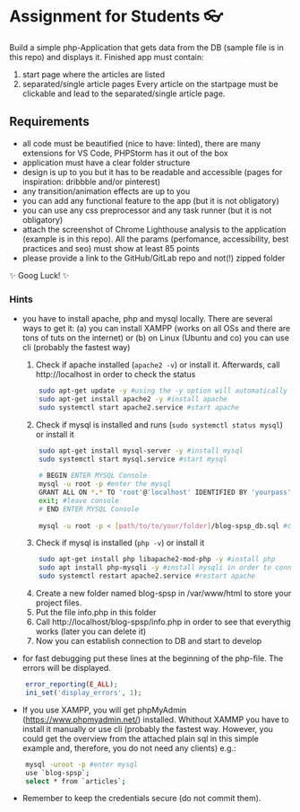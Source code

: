 # Assignment for Students :eyeglasses:

Build a simple php-Application that gets data from the DB (sample file is in this repo) and displays it.
Finished app must contain:
  1. start page where the articles are listed
  2. separated/single article pages 
Every article on the startpage must be clickable and lead to the separated/single article page.

## Requirements
- all code must be beautified (nice to have: linted), there are many extensions for VS Code, PHPStorm has it out of
  the box
- application must have a clear folder structure
- design is up to you but it has to be readable and accessible (pages for inspiration: dribbble and/or pinterest)
- any transition/animation effects are up to you
- you can add any functional feature to the app (but it is not obligatory)
- you can use any css preprocessor and any task runner (but it is not obligatory)
- attach the screenshot of Chrome Lighthouse analysis to the application (example is in this repo). All the params (perfomance, accessibility, best practices and seo) must show at least 85 points
- please provide a link to the GitHub/GitLab repo and not(!) zipped folder

:sparkles: Goog Luck! :sparkles:

### Hints
- you have to install apache, php and mysql locally. There are several ways to get it: (a) you can install XAMPP (works on all OSs and there are tons of tuts on the internet) or (b) on Linux (Ubuntu and co) you can use cli (probably the fastest way)  

    1. Check if apache installed (`apache2 -v`) or install it. Afterwards, call http://localhost in order to check the status
    ```bash
        sudo apt-get update -y #using the -y option will automatically accept the conditions of the source update
        sudo apt-get install apache2 -y #install apache
        sudo systemctl start apache2.service #start apache
    ```  
    2. Check if mysql is installed and runs (`sudo systemctl status mysql`) or install it
    ```bash
        sudo apt-get install mysql-server -y #install mysql
        sudo systemctl start mysql.service #start mysql
        
        # BEGIN ENTER MYSQL Console
        mysql -u root -p #enter the mysql
        GRANT ALL ON *.* TO 'root'@'localhost' IDENTIFIED BY 'yourpass' WITH GRANT OPTION; # set pass for root
        exit; #leave console
        # END ENTER MYSQL Console
        
        mysql -u root -p < [path/to/to/your/folder]/blog-spsp_db.sql #create db blog-spsp and table articles by importing the file form the repo
    ```

    3. Check if mysql is installed (`php -v`) or install it
    ```bash
        sudo apt-get install php libapache2-mod-php -y #install php
        sudo apt install php-mysqli -y #install mysqli in order to connect to db
        sudo systemctl restart apache2.service #restart apache
    ```
    
    4. Create a new folder named blog-spsp in /var/www/html to store your project files.
    5. Put the file info.php in this folder
    6. Call http://localhost/blog-spsp/info.php in order to see that everythig works (later you can delete it)
    7. Now you can establish connection to DB and start to develop

- for fast debugging put these lines at the beginning of the php-file. The errors will be displayed.
```php
    error_reporting(E_ALL);
    ini_set('display_errors', 1);
```
- If you use XAMPP, you will get phpMyAdmin (https://www.phpmyadmin.net/) installed. Whithout XAMMP you have to install it manually or use cli (probably the fastest way. However, you could get the overview from the attached plain sql in this simple example and, therefore, you do not need any clients) e.g.:
```bash
    mysql -uroot -p #enter mysql 
    use `blog-spsp`;
    select * from `articles`;
```
- Remember to keep the credentials secure (do not commit them).